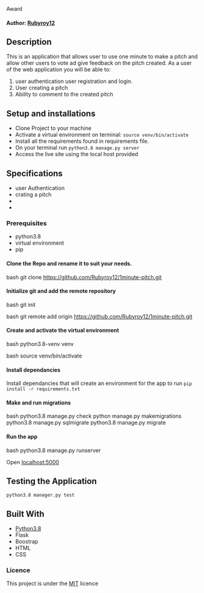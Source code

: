 Award
#### Author: [Rubyroy12](https://github.com/Rubyroy12)
## Description
This is an application that allows user to use one minute to make a pitch and allow other users to vote ad give feedback on the pitch created.
As a user of the web application you will be able to:
1. user authentication user registration and login.
2. User creating a pitch
3. Ability to comment to the created pitch


## Setup and installations
* Clone Project to your machine
* Activate a virtual environment on terminal: `source venv/bin/activate`
* Install all the requirements found in requirements file.
* On your terminal run `python3.8 manage.py server`
* Access the live site using the local host provided
  
## Specifications
* user Authentication
* crating a pitch
* 
*  
### Prerequisites
* python3.8
* virtual environment
* pip
#### Clone the Repo and rename it to suit your needs.
bash
git clone https://github.com/Rubyroy12/1minute-pitch.git

#### Initialize git and add the remote repository
bash
git init

bash
git remote add origin https://github.com/Rubyroy12/1minute-pitch.git

#### Create and activate the virtual environment
bash
python3.8-venv venv

bash
source venv/bin/activate

#### Install dependancies
Install dependancies that will create an environment for the app to run
`pip install -r requirements.txt`
#### Make and run migrations
bash
python3.8 manage.py check
python manage.py makemigrations 
python3.8 manage.py sqlmigrate 
python3.8 manage.py migrate

#### Run the app
bash
python3.8 manage.py runserver

Open [localhost:5000](http://127.0.0.1:5000)
## Testing the Application
`python3.8 manager.py test`
## Built With
* [Python3.8](https://docs.python.org/3/)
* Flask
* Boostrap
* HTML
* CSS

### Licence
This project is under the  [MIT](LICENSE.md) licence